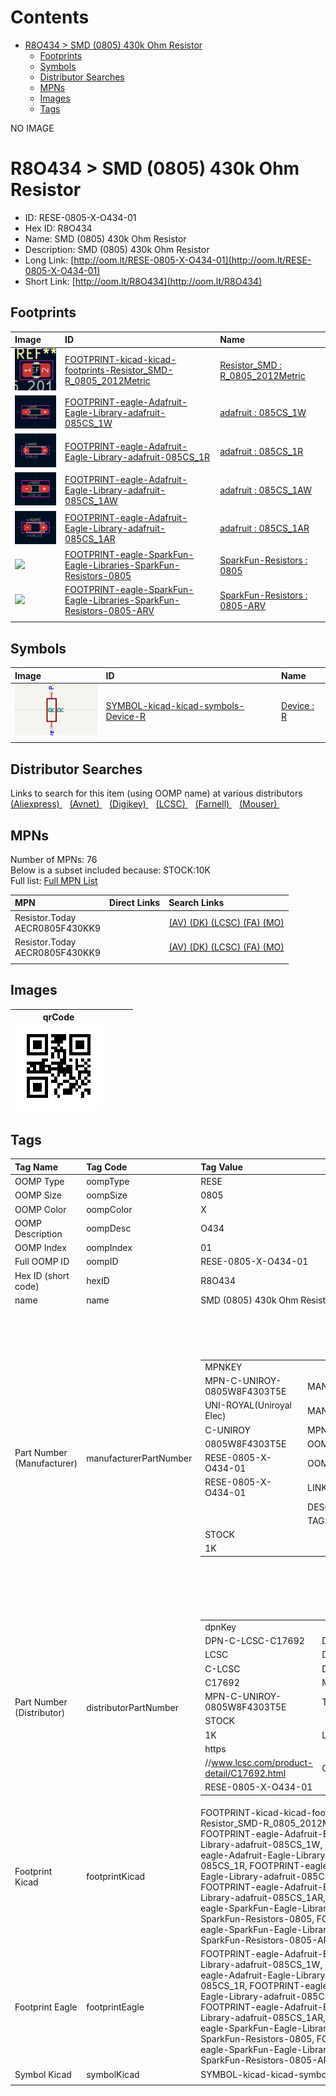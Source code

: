



Contents
========

* [R8O434 > SMD (0805) 430k Ohm Resistor](#r8o434--smd-0805-430k-ohm-resistor)
	* [Footprints](#footprints)
	* [Symbols](#symbols)
	* [Distributor Searches](#distributor-searches)
	* [MPNs](#mpns)
	* [Images](#images)
	* [Tags](#tags)
  
NO IMAGE  
# R8O434 > SMD (0805) 430k Ohm Resistor

- ID: RESE-0805-X-O434-01
- Hex ID: R8O434
- Name: SMD (0805) 430k Ohm Resistor
- Description: SMD (0805) 430k Ohm Resistor
- Long Link: [http://oom.lt/RESE-0805-X-O434-01](http://oom.lt/RESE-0805-X-O434-01)
- Short Link: [http://oom.lt/R8O434](http://oom.lt/R8O434)

## Footprints
  

|Image|ID|Name|
| :--- | :--- | :--- |
|[![](https://raw.githubusercontent.com/oomlout/oomlout_OOMP_eda_V2/main/FOOTPRINT/kicad/kicad-footprints/Resistor_SMD/R_0805_2012Metric/image_140.png)](https://github.com/oomlout/oomlout_OOMP_eda_V2/tree/main/FOOTPRINT/kicad/kicad-footprints/Resistor_SMD/R_0805_2012Metric/)|[FOOTPRINT-kicad-kicad-footprints-Resistor_SMD-R_0805_2012Metric](https://github.com/oomlout/oomlout_OOMP_eda_V2/tree/main/FOOTPRINT/kicad/kicad-footprints/Resistor_SMD/R_0805_2012Metric/)|[Resistor_SMD : R_0805_2012Metric](https://github.com/oomlout/oomlout_OOMP_eda_V2/tree/main/FOOTPRINT/kicad/kicad-footprints/Resistor_SMD/R_0805_2012Metric/)|
|[![](https://raw.githubusercontent.com/oomlout/oomlout_OOMP_eda_V2/main/FOOTPRINT/eagle/Adafruit-Eagle-Library/adafruit/085CS_1W/image_140.png)](https://github.com/oomlout/oomlout_OOMP_eda_V2/tree/main/FOOTPRINT/eagle/Adafruit-Eagle-Library/adafruit/085CS_1W/)|[FOOTPRINT-eagle-Adafruit-Eagle-Library-adafruit-085CS_1W](https://github.com/oomlout/oomlout_OOMP_eda_V2/tree/main/FOOTPRINT/eagle/Adafruit-Eagle-Library/adafruit/085CS_1W/)|[adafruit : 085CS_1W](https://github.com/oomlout/oomlout_OOMP_eda_V2/tree/main/FOOTPRINT/eagle/Adafruit-Eagle-Library/adafruit/085CS_1W/)|
|[![](https://raw.githubusercontent.com/oomlout/oomlout_OOMP_eda_V2/main/FOOTPRINT/eagle/Adafruit-Eagle-Library/adafruit/085CS_1R/image_140.png)](https://github.com/oomlout/oomlout_OOMP_eda_V2/tree/main/FOOTPRINT/eagle/Adafruit-Eagle-Library/adafruit/085CS_1R/)|[FOOTPRINT-eagle-Adafruit-Eagle-Library-adafruit-085CS_1R](https://github.com/oomlout/oomlout_OOMP_eda_V2/tree/main/FOOTPRINT/eagle/Adafruit-Eagle-Library/adafruit/085CS_1R/)|[adafruit : 085CS_1R](https://github.com/oomlout/oomlout_OOMP_eda_V2/tree/main/FOOTPRINT/eagle/Adafruit-Eagle-Library/adafruit/085CS_1R/)|
|[![](https://raw.githubusercontent.com/oomlout/oomlout_OOMP_eda_V2/main/FOOTPRINT/eagle/Adafruit-Eagle-Library/adafruit/085CS_1AW/image_140.png)](https://github.com/oomlout/oomlout_OOMP_eda_V2/tree/main/FOOTPRINT/eagle/Adafruit-Eagle-Library/adafruit/085CS_1AW/)|[FOOTPRINT-eagle-Adafruit-Eagle-Library-adafruit-085CS_1AW](https://github.com/oomlout/oomlout_OOMP_eda_V2/tree/main/FOOTPRINT/eagle/Adafruit-Eagle-Library/adafruit/085CS_1AW/)|[adafruit : 085CS_1AW](https://github.com/oomlout/oomlout_OOMP_eda_V2/tree/main/FOOTPRINT/eagle/Adafruit-Eagle-Library/adafruit/085CS_1AW/)|
|[![](https://raw.githubusercontent.com/oomlout/oomlout_OOMP_eda_V2/main/FOOTPRINT/eagle/Adafruit-Eagle-Library/adafruit/085CS_1AR/image_140.png)](https://github.com/oomlout/oomlout_OOMP_eda_V2/tree/main/FOOTPRINT/eagle/Adafruit-Eagle-Library/adafruit/085CS_1AR/)|[FOOTPRINT-eagle-Adafruit-Eagle-Library-adafruit-085CS_1AR](https://github.com/oomlout/oomlout_OOMP_eda_V2/tree/main/FOOTPRINT/eagle/Adafruit-Eagle-Library/adafruit/085CS_1AR/)|[adafruit : 085CS_1AR](https://github.com/oomlout/oomlout_OOMP_eda_V2/tree/main/FOOTPRINT/eagle/Adafruit-Eagle-Library/adafruit/085CS_1AR/)|
|[![](https://raw.githubusercontent.com/oomlout/oomlout_OOMP_eda_V2/main/FOOTPRINT/eagle/SparkFun-Eagle-Libraries/SparkFun-Resistors/0805/image_140.png)](https://github.com/oomlout/oomlout_OOMP_eda_V2/tree/main/FOOTPRINT/eagle/SparkFun-Eagle-Libraries/SparkFun-Resistors/0805/)|[FOOTPRINT-eagle-SparkFun-Eagle-Libraries-SparkFun-Resistors-0805](https://github.com/oomlout/oomlout_OOMP_eda_V2/tree/main/FOOTPRINT/eagle/SparkFun-Eagle-Libraries/SparkFun-Resistors/0805/)|[SparkFun-Resistors : 0805](https://github.com/oomlout/oomlout_OOMP_eda_V2/tree/main/FOOTPRINT/eagle/SparkFun-Eagle-Libraries/SparkFun-Resistors/0805/)|
|[![](https://raw.githubusercontent.com/oomlout/oomlout_OOMP_eda_V2/main/FOOTPRINT/eagle/SparkFun-Eagle-Libraries/SparkFun-Resistors/0805-ARV/image_140.png)](https://github.com/oomlout/oomlout_OOMP_eda_V2/tree/main/FOOTPRINT/eagle/SparkFun-Eagle-Libraries/SparkFun-Resistors/0805-ARV/)|[FOOTPRINT-eagle-SparkFun-Eagle-Libraries-SparkFun-Resistors-0805-ARV](https://github.com/oomlout/oomlout_OOMP_eda_V2/tree/main/FOOTPRINT/eagle/SparkFun-Eagle-Libraries/SparkFun-Resistors/0805-ARV/)|[SparkFun-Resistors : 0805-ARV](https://github.com/oomlout/oomlout_OOMP_eda_V2/tree/main/FOOTPRINT/eagle/SparkFun-Eagle-Libraries/SparkFun-Resistors/0805-ARV/)|
||||

## Symbols
  

|Image|ID|Name|
| :--- | :--- | :--- |
|[![](https://raw.githubusercontent.com/oomlout/oomlout_OOMP_eda_V2/main/SYMBOL/kicad/kicad-symbols/Device/R/image_140.png)](https://github.com/oomlout/oomlout_OOMP_eda_V2/tree/main/SYMBOL/kicad/kicad-symbols/Device/R/)|[SYMBOL-kicad-kicad-symbols-Device-R](https://github.com/oomlout/oomlout_OOMP_eda_V2/tree/main/SYMBOL/kicad/kicad-symbols/Device/R/)|[Device : R](https://github.com/oomlout/oomlout_OOMP_eda_V2/tree/main/SYMBOL/kicad/kicad-symbols/Device/R/)|
||||

## Distributor Searches
  
Links to search for this item (using OOMP name) at various distributors  
[(Aliexpress) ](https://www.aliexpress.com/wholesale?SearchText=1117SMD+0805+430k+Ohm+Resistor)&nbsp;&nbsp;&nbsp;[(Avnet) ](https://www.avnet.com/shop/us/search/SMD+0805+430k+Ohm+Resistor)&nbsp;&nbsp;&nbsp;[(Digikey) ](https://www.digikey.co.uk/en/products/result?s=SMD+0805+430k+Ohm+Resistor)&nbsp;&nbsp;&nbsp;[(LCSC) ](https://www.lcsc.com/search?q=SMD+0805+430k+Ohm+Resistor)&nbsp;&nbsp;&nbsp;[(Farnell) ](https://uk.farnell.com/search?st=SMD+0805+430k+Ohm+Resistor)&nbsp;&nbsp;&nbsp;[(Mouser) ](https://www.mouser.com/c/?q=SMD+0805+430k+Ohm+Resistor)&nbsp;&nbsp;&nbsp;
## MPNs
  
Number of MPNs: 76<br>Below is a subset included because: STOCK:10K <br>Full list: [Full MPN List](MPNLIST.md)  

|MPN|Direct Links|Search Links|
| :--- | :--- | :--- |
|Resistor.Today<br>AECR0805F430KK9||[(AV) ](https://www.avnet.com/shop/us/search/AECR0805F430KK9)[(DK) ](https://www.digikey.co.uk/products/en?keywords=AECR0805F430KK9)[(LCSC) ](https://www.lcsc.com/search?q=AECR0805F430KK9)[(FA) ](https://uk.farnell.com/search?st=AECR0805F430KK9)[(MO) ](https://www.mouser.com/c/?q=AECR0805F430KK9)|
|Resistor.Today<br>AECR0805F430KK9||[(AV) ](https://www.avnet.com/shop/us/search/AECR0805F430KK9)[(DK) ](https://www.digikey.co.uk/products/en?keywords=AECR0805F430KK9)[(LCSC) ](https://www.lcsc.com/search?q=AECR0805F430KK9)[(FA) ](https://uk.farnell.com/search?st=AECR0805F430KK9)[(MO) ](https://www.mouser.com/c/?q=AECR0805F430KK9)|
||||

## Images
  

|qrCode<br>[![](https://raw.githubusercontent.com/oomlout/oomlout_OOMP_parts_V2/main/RESE/0805/X/O434/01/qrCode_140.png)](https://github.com/oomlout/oomlout_OOMP_parts_V2/tree/main/RESE/0805/X/O434/01/qrCode.png)||||
| :---: | :---: | :---: | :---: |

## Tags
  

|Tag Name|Tag Code|Tag Value|
| :--- | :--- | :--- |
|OOMP Type|oompType|RESE|
|OOMP Size|oompSize|0805|
|OOMP Color|oompColor|X|
|OOMP Description|oompDesc|O434|
|OOMP Index|oompIndex|01|
|Full OOMP ID|oompID|RESE-0805-X-O434-01|
|Hex ID (short code)|hexID|R8O434|
|name|name|SMD (0805) 430k Ohm Resistor|
|Part Number (Manufacturer)|manufacturerPartNumber|<table><tr><td>MPNKEY</td></tr><tr><td> MPN-C-UNIROY-0805W8F4303T5E</td><td> MANUFACTURER</td></tr><tr><td> UNI-ROYAL(Uniroyal Elec)</td><td> MANUCODE</td></tr><tr><td> C-UNIROY</td><td> MPN</td></tr><tr><td> 0805W8F4303T5E</td><td> OOMPIDPARTIAL</td></tr><tr><td> RESE-0805-X-O434-01</td><td> OOMPID</td></tr><tr><td> RESE-0805-X-O434-01</td><td> LINK</td></tr><tr><td> </td><td> DESCRIPTION</td></tr><tr><td> </td><td> TAGS</td></tr><tr><td> STOCK</td></tr><tr><td>1K</td></tr></table></td><td> <table><tr><td>MPNKEY</td></tr><tr><td> MPN-C-UNIROY-0805W8J0434T5E</td><td> MANUFACTURER</td></tr><tr><td> UNI-ROYAL(Uniroyal Elec)</td><td> MANUCODE</td></tr><tr><td> C-UNIROY</td><td> MPN</td></tr><tr><td> 0805W8J0434T5E</td><td> OOMPIDPARTIAL</td></tr><tr><td> RESE-0805-X-O434-01</td><td> OOMPID</td></tr><tr><td> RESE-0805-X-O434-01</td><td> LINK</td></tr><tr><td> </td><td> DESCRIPTION</td></tr><tr><td> </td><td> TAGS</td></tr><tr><td> STOCK</td></tr><tr><td>1K</td></tr></table></td><td> <table><tr><td>MPNKEY</td></tr><tr><td> MPN-C-LIZELE-CR0805F84303G</td><td> MANUFACTURER</td></tr><tr><td> LIZ Elec</td><td> MANUCODE</td></tr><tr><td> C-LIZELE</td><td> MPN</td></tr><tr><td> CR0805F84303G</td><td> OOMPIDPARTIAL</td></tr><tr><td> RESE-0805-X-O434-01</td><td> OOMPID</td></tr><tr><td> RESE-0805-X-O434-01</td><td> LINK</td></tr><tr><td> </td><td> DESCRIPTION</td></tr><tr><td> </td><td> TAGS</td></tr><tr><td> STOCK</td></tr><tr><td>1K</td></tr></table></td><td> <table><tr><td>MPNKEY</td></tr><tr><td> MPN-C-LIZELE-CR0805J80434G</td><td> MANUFACTURER</td></tr><tr><td> LIZ Elec</td><td> MANUCODE</td></tr><tr><td> C-LIZELE</td><td> MPN</td></tr><tr><td> CR0805J80434G</td><td> OOMPIDPARTIAL</td></tr><tr><td> RESE-0805-X-O434-01</td><td> OOMPID</td></tr><tr><td> RESE-0805-X-O434-01</td><td> LINK</td></tr><tr><td> </td><td> DESCRIPTION</td></tr><tr><td> </td><td> TAGS</td></tr><tr><td> </td></tr></table></td><td> <table><tr><td>MPNKEY</td></tr><tr><td> MPN-C-RALEC-RTT054303FTP</td><td> MANUFACTURER</td></tr><tr><td> RALEC</td><td> MANUCODE</td></tr><tr><td> C-RALEC</td><td> MPN</td></tr><tr><td> RTT054303FTP</td><td> OOMPIDPARTIAL</td></tr><tr><td> RESE-0805-X-O434-01</td><td> OOMPID</td></tr><tr><td> RESE-0805-X-O434-01</td><td> LINK</td></tr><tr><td> </td><td> DESCRIPTION</td></tr><tr><td> </td><td> TAGS</td></tr><tr><td> STOCK</td></tr><tr><td>1K</td></tr></table></td><td> <table><tr><td>MPNKEY</td></tr><tr><td> MPN-C-RALEC-RTT05434JTP</td><td> MANUFACTURER</td></tr><tr><td> RALEC</td><td> MANUCODE</td></tr><tr><td> C-RALEC</td><td> MPN</td></tr><tr><td> RTT05434JTP</td><td> OOMPIDPARTIAL</td></tr><tr><td> RESE-0805-X-O434-01</td><td> OOMPID</td></tr><tr><td> RESE-0805-X-O434-01</td><td> LINK</td></tr><tr><td> </td><td> DESCRIPTION</td></tr><tr><td> </td><td> TAGS</td></tr><tr><td> </td></tr></table></td><td> <table><tr><td>MPNKEY</td></tr><tr><td> MPN-C-YAGEO-RC0805JR-07430KL</td><td> MANUFACTURER</td></tr><tr><td> YAGEO</td><td> MANUCODE</td></tr><tr><td> C-YAGEO</td><td> MPN</td></tr><tr><td> RC0805JR-07430KL</td><td> OOMPIDPARTIAL</td></tr><tr><td> RESE-0805-X-O434-01</td><td> OOMPID</td></tr><tr><td> RESE-0805-X-O434-01</td><td> LINK</td></tr><tr><td> </td><td> DESCRIPTION</td></tr><tr><td> </td><td> TAGS</td></tr><tr><td> </td></tr></table></td><td> <table><tr><td>MPNKEY</td></tr><tr><td> MPN-C-TAITEC-RM10FTN4303</td><td> MANUFACTURER</td></tr><tr><td> TA-I Tech</td><td> MANUCODE</td></tr><tr><td> C-TAITEC</td><td> MPN</td></tr><tr><td> RM10FTN4303</td><td> OOMPIDPARTIAL</td></tr><tr><td> RESE-0805-X-O434-01</td><td> OOMPID</td></tr><tr><td> RESE-0805-X-O434-01</td><td> LINK</td></tr><tr><td> </td><td> DESCRIPTION</td></tr><tr><td> </td><td> TAGS</td></tr><tr><td> </td></tr></table></td><td> <table><tr><td>MPNKEY</td></tr><tr><td> MPN-C-WALSIN-WR08X4303FTL</td><td> MANUFACTURER</td></tr><tr><td> Walsin Tech Corp</td><td> MANUCODE</td></tr><tr><td> C-WALSIN</td><td> MPN</td></tr><tr><td> WR08X4303FTL</td><td> OOMPIDPARTIAL</td></tr><tr><td> RESE-0805-X-O434-01</td><td> OOMPID</td></tr><tr><td> RESE-0805-X-O434-01</td><td> LINK</td></tr><tr><td> </td><td> DESCRIPTION</td></tr><tr><td> </td><td> TAGS</td></tr><tr><td> </td></tr></table></td><td> <table><tr><td>MPNKEY</td></tr><tr><td> MPN-C-YAGEO-RC0805FR-07430KL</td><td> MANUFACTURER</td></tr><tr><td> YAGEO</td><td> MANUCODE</td></tr><tr><td> C-YAGEO</td><td> MPN</td></tr><tr><td> RC0805FR-07430KL</td><td> OOMPIDPARTIAL</td></tr><tr><td> RESE-0805-X-O434-01</td><td> OOMPID</td></tr><tr><td> RESE-0805-X-O434-01</td><td> LINK</td></tr><tr><td> </td><td> DESCRIPTION</td></tr><tr><td> </td><td> TAGS</td></tr><tr><td> </td></tr></table></td><td> <table><tr><td>MPNKEY</td></tr><tr><td> MPN-C-YAGEO-AC0805FR-07430KL</td><td> MANUFACTURER</td></tr><tr><td> YAGEO</td><td> MANUCODE</td></tr><tr><td> C-YAGEO</td><td> MPN</td></tr><tr><td> AC0805FR-07430KL</td><td> OOMPIDPARTIAL</td></tr><tr><td> RESE-0805-X-O434-01</td><td> OOMPID</td></tr><tr><td> RESE-0805-X-O434-01</td><td> LINK</td></tr><tr><td> </td><td> DESCRIPTION</td></tr><tr><td> </td><td> TAGS</td></tr><tr><td> </td></tr></table></td><td> <table><tr><td>MPNKEY</td></tr><tr><td> MPN-C-YAGEO-AC0805JR-07430KL</td><td> MANUFACTURER</td></tr><tr><td> YAGEO</td><td> MANUCODE</td></tr><tr><td> C-YAGEO</td><td> MPN</td></tr><tr><td> AC0805JR-07430KL</td><td> OOMPIDPARTIAL</td></tr><tr><td> RESE-0805-X-O434-01</td><td> OOMPID</td></tr><tr><td> RESE-0805-X-O434-01</td><td> LINK</td></tr><tr><td> </td><td> DESCRIPTION</td></tr><tr><td> </td><td> TAGS</td></tr><tr><td> STOCK</td></tr><tr><td>1K</td></tr></table></td><td> <table><tr><td>MPNKEY</td></tr><tr><td> MPN-C-FHGUAN-RS-05K4303FT</td><td> MANUFACTURER</td></tr><tr><td> FH (Guangdong Fenghua Advanced Tech)</td><td> MANUCODE</td></tr><tr><td> C-FHGUAN</td><td> MPN</td></tr><tr><td> RS-05K4303FT</td><td> OOMPIDPARTIAL</td></tr><tr><td> RESE-0805-X-O434-01</td><td> OOMPID</td></tr><tr><td> RESE-0805-X-O434-01</td><td> LINK</td></tr><tr><td> </td><td> DESCRIPTION</td></tr><tr><td> </td><td> TAGS</td></tr><tr><td> </td></tr></table></td><td> <table><tr><td>MPNKEY</td></tr><tr><td> MPN-C-FHGUAN-RS-05K434JT</td><td> MANUFACTURER</td></tr><tr><td> FH (Guangdong Fenghua Advanced Tech)</td><td> MANUCODE</td></tr><tr><td> C-FHGUAN</td><td> MPN</td></tr><tr><td> RS-05K434JT</td><td> OOMPIDPARTIAL</td></tr><tr><td> RESE-0805-X-O434-01</td><td> OOMPID</td></tr><tr><td> RESE-0805-X-O434-01</td><td> LINK</td></tr><tr><td> </td><td> DESCRIPTION</td></tr><tr><td> </td><td> TAGS</td></tr><tr><td> STOCK</td></tr><tr><td>1K</td></tr></table></td><td> <table><tr><td>MPNKEY</td></tr><tr><td> MPN-C-KOASPE-RK73B2ATTD434J</td><td> MANUFACTURER</td></tr><tr><td> KOA Speer Elec</td><td> MANUCODE</td></tr><tr><td> C-KOASPE</td><td> MPN</td></tr><tr><td> RK73B2ATTD434J</td><td> OOMPIDPARTIAL</td></tr><tr><td> RESE-0805-X-O434-01</td><td> OOMPID</td></tr><tr><td> RESE-0805-X-O434-01</td><td> LINK</td></tr><tr><td> </td><td> DESCRIPTION</td></tr><tr><td> </td><td> TAGS</td></tr><tr><td> STOCK</td></tr><tr><td>1K</td></tr></table></td><td> <table><tr><td>MPNKEY</td></tr><tr><td> MPN-C-KOASPE-RK73H2ATTD4303F</td><td> MANUFACTURER</td></tr><tr><td> KOA Speer Elec</td><td> MANUCODE</td></tr><tr><td> C-KOASPE</td><td> MPN</td></tr><tr><td> RK73H2ATTD4303F</td><td> OOMPIDPARTIAL</td></tr><tr><td> RESE-0805-X-O434-01</td><td> OOMPID</td></tr><tr><td> RESE-0805-X-O434-01</td><td> LINK</td></tr><tr><td> </td><td> DESCRIPTION</td></tr><tr><td> </td><td> TAGS</td></tr><tr><td> </td></tr></table></td><td> <table><tr><td>MPNKEY</td></tr><tr><td> MPN-C-WALSIN-WR08X434JTL</td><td> MANUFACTURER</td></tr><tr><td> Walsin Tech Corp</td><td> MANUCODE</td></tr><tr><td> C-WALSIN</td><td> MPN</td></tr><tr><td> WR08X434JTL</td><td> OOMPIDPARTIAL</td></tr><tr><td> RESE-0805-X-O434-01</td><td> OOMPID</td></tr><tr><td> RESE-0805-X-O434-01</td><td> LINK</td></tr><tr><td> </td><td> DESCRIPTION</td></tr><tr><td> </td><td> TAGS</td></tr><tr><td> STOCK</td></tr><tr><td>1K</td></tr></table></td><td> <table><tr><td>MPNKEY</td></tr><tr><td> MPN-C-RESIST-PTFR0805B430KN9</td><td> MANUFACTURER</td></tr><tr><td> Resistor.Today</td><td> MANUCODE</td></tr><tr><td> C-RESIST</td><td> MPN</td></tr><tr><td> PTFR0805B430KN9</td><td> OOMPIDPARTIAL</td></tr><tr><td> RESE-0805-X-O434-01</td><td> OOMPID</td></tr><tr><td> RESE-0805-X-O434-01</td><td> LINK</td></tr><tr><td> </td><td> DESCRIPTION</td></tr><tr><td> </td><td> TAGS</td></tr><tr><td> STOCK</td></tr><tr><td>1K</td></tr></table></td><td> <table><tr><td>MPNKEY</td></tr><tr><td> MPN-C-RESIST-AECR0805F430KK9</td><td> MANUFACTURER</td></tr><tr><td> Resistor.Today</td><td> MANUCODE</td></tr><tr><td> C-RESIST</td><td> MPN</td></tr><tr><td> AECR0805F430KK9</td><td> OOMPIDPARTIAL</td></tr><tr><td> RESE-0805-X-O434-01</td><td> OOMPID</td></tr><tr><td> RESE-0805-X-O434-01</td><td> LINK</td></tr><tr><td> </td><td> DESCRIPTION</td></tr><tr><td> </td><td> TAGS</td></tr><tr><td> STOCK</td></tr><tr><td>10K</td></tr></table></td><td> <table><tr><td>MPNKEY</td></tr><tr><td> MPN-C-RESIST-HPCR0805F430KK9</td><td> MANUFACTURER</td></tr><tr><td> Resistor.Today</td><td> MANUCODE</td></tr><tr><td> C-RESIST</td><td> MPN</td></tr><tr><td> HPCR0805F430KK9</td><td> OOMPIDPARTIAL</td></tr><tr><td> RESE-0805-X-O434-01</td><td> OOMPID</td></tr><tr><td> RESE-0805-X-O434-01</td><td> LINK</td></tr><tr><td> </td><td> DESCRIPTION</td></tr><tr><td> </td><td> TAGS</td></tr><tr><td> STOCK</td></tr><tr><td>1K</td></tr></table></td><td> <table><tr><td>MPNKEY</td></tr><tr><td> MPN-C-PANASO-ERJ6GEYJ434V</td><td> MANUFACTURER</td></tr><tr><td> PANASONIC</td><td> MANUCODE</td></tr><tr><td> C-PANASO</td><td> MPN</td></tr><tr><td> ERJ6GEYJ434V</td><td> OOMPIDPARTIAL</td></tr><tr><td> RESE-0805-X-O434-01</td><td> OOMPID</td></tr><tr><td> RESE-0805-X-O434-01</td><td> LINK</td></tr><tr><td> </td><td> DESCRIPTION</td></tr><tr><td> </td><td> TAGS</td></tr><tr><td> STOCK</td></tr><tr><td>1K</td></tr></table></td><td> <table><tr><td>MPNKEY</td></tr><tr><td> MPN-C-PANASO-ERJ6ENF4303V</td><td> MANUFACTURER</td></tr><tr><td> PANASONIC</td><td> MANUCODE</td></tr><tr><td> C-PANASO</td><td> MPN</td></tr><tr><td> ERJ6ENF4303V</td><td> OOMPIDPARTIAL</td></tr><tr><td> RESE-0805-X-O434-01</td><td> OOMPID</td></tr><tr><td> RESE-0805-X-O434-01</td><td> LINK</td></tr><tr><td> </td><td> DESCRIPTION</td></tr><tr><td> </td><td> TAGS</td></tr><tr><td> STOCK</td></tr><tr><td>1K</td></tr></table></td><td> <table><tr><td>MPNKEY</td></tr><tr><td> MPN-C-PANASO-ERA6AEB434V</td><td> MANUFACTURER</td></tr><tr><td> PANASONIC</td><td> MANUCODE</td></tr><tr><td> C-PANASO</td><td> MPN</td></tr><tr><td> ERA6AEB434V</td><td> OOMPIDPARTIAL</td></tr><tr><td> RESE-0805-X-O434-01</td><td> OOMPID</td></tr><tr><td> RESE-0805-X-O434-01</td><td> LINK</td></tr><tr><td> </td><td> DESCRIPTION</td></tr><tr><td> </td><td> TAGS</td></tr><tr><td> STOCK</td></tr><tr><td>1K</td></tr></table></td><td> <table><tr><td>MPNKEY</td></tr><tr><td> MPN-C-PANASO-ERJP06J434V</td><td> MANUFACTURER</td></tr><tr><td> PANASONIC</td><td> MANUCODE</td></tr><tr><td> C-PANASO</td><td> MPN</td></tr><tr><td> ERJP06J434V</td><td> OOMPIDPARTIAL</td></tr><tr><td> RESE-0805-X-O434-01</td><td> OOMPID</td></tr><tr><td> RESE-0805-X-O434-01</td><td> LINK</td></tr><tr><td> </td><td> DESCRIPTION</td></tr><tr><td> </td><td> TAGS</td></tr><tr><td> </td></tr></table></td><td> <table><tr><td>MPNKEY</td></tr><tr><td> MPN-C-PANASO-ERJP06F4303V</td><td> MANUFACTURER</td></tr><tr><td> PANASONIC</td><td> MANUCODE</td></tr><tr><td> C-PANASO</td><td> MPN</td></tr><tr><td> ERJP06F4303V</td><td> OOMPIDPARTIAL</td></tr><tr><td> RESE-0805-X-O434-01</td><td> OOMPID</td></tr><tr><td> RESE-0805-X-O434-01</td><td> LINK</td></tr><tr><td> </td><td> DESCRIPTION</td></tr><tr><td> </td><td> TAGS</td></tr><tr><td> </td></tr></table></td><td> <table><tr><td>MPNKEY</td></tr><tr><td> MPN-C-PANASO-ERJ-U06J434V</td><td> MANUFACTURER</td></tr><tr><td> PANASONIC</td><td> MANUCODE</td></tr><tr><td> C-PANASO</td><td> MPN</td></tr><tr><td> ERJ-U06J434V</td><td> OOMPIDPARTIAL</td></tr><tr><td> RESE-0805-X-O434-01</td><td> OOMPID</td></tr><tr><td> RESE-0805-X-O434-01</td><td> LINK</td></tr><tr><td> </td><td> DESCRIPTION</td></tr><tr><td> </td><td> TAGS</td></tr><tr><td> </td></tr></table></td><td> <table><tr><td>MPNKEY</td></tr><tr><td> MPN-C-SUSUMU-RG2012N-434-W-T1</td><td> MANUFACTURER</td></tr><tr><td> SUSUMU</td><td> MANUCODE</td></tr><tr><td> C-SUSUMU</td><td> MPN</td></tr><tr><td> RG2012N-434-W-T1</td><td> OOMPIDPARTIAL</td></tr><tr><td> RESE-0805-X-O434-01</td><td> OOMPID</td></tr><tr><td> RESE-0805-X-O434-01</td><td> LINK</td></tr><tr><td> </td><td> DESCRIPTION</td></tr><tr><td> </td><td> TAGS</td></tr><tr><td> </td></tr></table></td><td> <table><tr><td>MPNKEY</td></tr><tr><td> MPN-C-VISHAY-TNPW0805430KBETA</td><td> MANUFACTURER</td></tr><tr><td> Vishay Intertech</td><td> MANUCODE</td></tr><tr><td> C-VISHAY</td><td> MPN</td></tr><tr><td> TNPW0805430KBETA</td><td> OOMPIDPARTIAL</td></tr><tr><td> RESE-0805-X-O434-01</td><td> OOMPID</td></tr><tr><td> RESE-0805-X-O434-01</td><td> LINK</td></tr><tr><td> </td><td> DESCRIPTION</td></tr><tr><td> </td><td> TAGS</td></tr><tr><td> </td></tr></table></td><td> <table><tr><td>MPNKEY</td></tr><tr><td> MPN-C-PANASO-ERJ-PB6B4303V</td><td> MANUFACTURER</td></tr><tr><td> PANASONIC</td><td> MANUCODE</td></tr><tr><td> C-PANASO</td><td> MPN</td></tr><tr><td> ERJ-PB6B4303V</td><td> OOMPIDPARTIAL</td></tr><tr><td> RESE-0805-X-O434-01</td><td> OOMPID</td></tr><tr><td> RESE-0805-X-O434-01</td><td> LINK</td></tr><tr><td> </td><td> DESCRIPTION</td></tr><tr><td> </td><td> TAGS</td></tr><tr><td> </td></tr></table></td><td> <table><tr><td>MPNKEY</td></tr><tr><td> MPN-C-PANASO-ERJ-PB6D4303V</td><td> MANUFACTURER</td></tr><tr><td> PANASONIC</td><td> MANUCODE</td></tr><tr><td> C-PANASO</td><td> MPN</td></tr><tr><td> ERJ-PB6D4303V</td><td> OOMPIDPARTIAL</td></tr><tr><td> RESE-0805-X-O434-01</td><td> OOMPID</td></tr><tr><td> RESE-0805-X-O434-01</td><td> LINK</td></tr><tr><td> </td><td> DESCRIPTION</td></tr><tr><td> </td><td> TAGS</td></tr><tr><td> </td></tr></table></td><td> <table><tr><td>MPNKEY</td></tr><tr><td> MPN-C-TECONN-CPF0805B430KE1</td><td> MANUFACTURER</td></tr><tr><td> TE Connectivity</td><td> MANUCODE</td></tr><tr><td> C-TECONN</td><td> MPN</td></tr><tr><td> CPF0805B430KE1</td><td> OOMPIDPARTIAL</td></tr><tr><td> RESE-0805-X-O434-01</td><td> OOMPID</td></tr><tr><td> RESE-0805-X-O434-01</td><td> LINK</td></tr><tr><td> </td><td> DESCRIPTION</td></tr><tr><td> </td><td> TAGS</td></tr><tr><td> </td></tr></table></td><td> <table><tr><td>MPNKEY</td></tr><tr><td> MPN-C-PANASO-ERA-6AED434V</td><td> MANUFACTURER</td></tr><tr><td> PANASONIC</td><td> MANUCODE</td></tr><tr><td> C-PANASO</td><td> MPN</td></tr><tr><td> ERA-6AED434V</td><td> OOMPIDPARTIAL</td></tr><tr><td> RESE-0805-X-O434-01</td><td> OOMPID</td></tr><tr><td> RESE-0805-X-O434-01</td><td> LINK</td></tr><tr><td> </td><td> DESCRIPTION</td></tr><tr><td> </td><td> TAGS</td></tr><tr><td> </td></tr></table></td><td> <table><tr><td>MPNKEY</td></tr><tr><td> MPN-C-ROHMSE-KTR10EZPF4303</td><td> MANUFACTURER</td></tr><tr><td> ROHM Semicon</td><td> MANUCODE</td></tr><tr><td> C-ROHMSE</td><td> MPN</td></tr><tr><td> KTR10EZPF4303</td><td> OOMPIDPARTIAL</td></tr><tr><td> RESE-0805-X-O434-01</td><td> OOMPID</td></tr><tr><td> RESE-0805-X-O434-01</td><td> LINK</td></tr><tr><td> </td><td> DESCRIPTION</td></tr><tr><td> </td><td> TAGS</td></tr><tr><td> </td></tr></table></td><td> <table><tr><td>MPNKEY</td></tr><tr><td> MPN-C-TECONN-CRGH0805J430K</td><td> MANUFACTURER</td></tr><tr><td> TE Connectivity</td><td> MANUCODE</td></tr><tr><td> C-TECONN</td><td> MPN</td></tr><tr><td> CRGH0805J430K</td><td> OOMPIDPARTIAL</td></tr><tr><td> RESE-0805-X-O434-01</td><td> OOMPID</td></tr><tr><td> RESE-0805-X-O434-01</td><td> LINK</td></tr><tr><td> </td><td> DESCRIPTION</td></tr><tr><td> </td><td> TAGS</td></tr><tr><td> </td></tr></table></td><td> <table><tr><td>MPNKEY</td></tr><tr><td> MPN-C-YAGEO-AA0805FR-07430KL</td><td> MANUFACTURER</td></tr><tr><td> YAGEO</td><td> MANUCODE</td></tr><tr><td> C-YAGEO</td><td> MPN</td></tr><tr><td> AA0805FR-07430KL</td><td> OOMPIDPARTIAL</td></tr><tr><td> RESE-0805-X-O434-01</td><td> OOMPID</td></tr><tr><td> RESE-0805-X-O434-01</td><td> LINK</td></tr><tr><td> </td><td> DESCRIPTION</td></tr><tr><td> </td><td> TAGS</td></tr><tr><td> </td></tr></table></td><td> <table><tr><td>MPNKEY</td></tr><tr><td> MPN-C-YAGEO-AF0805FR-07430KL</td><td> MANUFACTURER</td></tr><tr><td> YAGEO</td><td> MANUCODE</td></tr><tr><td> C-YAGEO</td><td> MPN</td></tr><tr><td> AF0805FR-07430KL</td><td> OOMPIDPARTIAL</td></tr><tr><td> RESE-0805-X-O434-01</td><td> OOMPID</td></tr><tr><td> RESE-0805-X-O434-01</td><td> LINK</td></tr><tr><td> </td><td> DESCRIPTION</td></tr><tr><td> </td><td> TAGS</td></tr><tr><td> </td></tr></table></td><td> <table><tr><td>MPNKEY</td></tr><tr><td> MPN-C-ROHMSE-ESR10EZPF4303</td><td> MANUFACTURER</td></tr><tr><td> ROHM Semicon</td><td> MANUCODE</td></tr><tr><td> C-ROHMSE</td><td> MPN</td></tr><tr><td> ESR10EZPF4303</td><td> OOMPIDPARTIAL</td></tr><tr><td> RESE-0805-X-O434-01</td><td> OOMPID</td></tr><tr><td> RESE-0805-X-O434-01</td><td> LINK</td></tr><tr><td> </td><td> DESCRIPTION</td></tr><tr><td> </td><td> TAGS</td></tr><tr><td> </td></tr></table></td><td> <table><tr><td>MPNKEY</td></tr><tr><td> MPN-C-PANASO-ERJ-6RED4303V</td><td> MANUFACTURER</td></tr><tr><td> PANASONIC</td><td> MANUCODE</td></tr><tr><td> C-PANASO</td><td> MPN</td></tr><tr><td> ERJ-6RED4303V</td><td> OOMPIDPARTIAL</td></tr><tr><td> RESE-0805-X-O434-01</td><td> OOMPID</td></tr><tr><td> RESE-0805-X-O434-01</td><td> LINK</td></tr><tr><td> </td><td> DESCRIPTION</td></tr><tr><td> </td><td> TAGS</td></tr><tr><td> </td></tr></table></td><td> <table><tr><td>MPNKEY</td></tr><tr><td> MPN-C-UNIROY-0805W8F4303T5E</td><td> MANUFACTURER</td></tr><tr><td> UNI-ROYAL(Uniroyal Elec)</td><td> MANUCODE</td></tr><tr><td> C-UNIROY</td><td> MPN</td></tr><tr><td> 0805W8F4303T5E</td><td> OOMPIDPARTIAL</td></tr><tr><td> RESE-0805-X-O434-01</td><td> OOMPID</td></tr><tr><td> RESE-0805-X-O434-01</td><td> LINK</td></tr><tr><td> </td><td> DESCRIPTION</td></tr><tr><td> </td><td> TAGS</td></tr><tr><td> STOCK</td></tr><tr><td>1K</td></tr></table></td><td> <table><tr><td>MPNKEY</td></tr><tr><td> MPN-C-UNIROY-0805W8J0434T5E</td><td> MANUFACTURER</td></tr><tr><td> UNI-ROYAL(Uniroyal Elec)</td><td> MANUCODE</td></tr><tr><td> C-UNIROY</td><td> MPN</td></tr><tr><td> 0805W8J0434T5E</td><td> OOMPIDPARTIAL</td></tr><tr><td> RESE-0805-X-O434-01</td><td> OOMPID</td></tr><tr><td> RESE-0805-X-O434-01</td><td> LINK</td></tr><tr><td> </td><td> DESCRIPTION</td></tr><tr><td> </td><td> TAGS</td></tr><tr><td> STOCK</td></tr><tr><td>1K</td></tr></table></td><td> <table><tr><td>MPNKEY</td></tr><tr><td> MPN-C-LIZELE-CR0805F84303G</td><td> MANUFACTURER</td></tr><tr><td> LIZ Elec</td><td> MANUCODE</td></tr><tr><td> C-LIZELE</td><td> MPN</td></tr><tr><td> CR0805F84303G</td><td> OOMPIDPARTIAL</td></tr><tr><td> RESE-0805-X-O434-01</td><td> OOMPID</td></tr><tr><td> RESE-0805-X-O434-01</td><td> LINK</td></tr><tr><td> </td><td> DESCRIPTION</td></tr><tr><td> </td><td> TAGS</td></tr><tr><td> STOCK</td></tr><tr><td>1K</td></tr></table></td><td> <table><tr><td>MPNKEY</td></tr><tr><td> MPN-C-LIZELE-CR0805J80434G</td><td> MANUFACTURER</td></tr><tr><td> LIZ Elec</td><td> MANUCODE</td></tr><tr><td> C-LIZELE</td><td> MPN</td></tr><tr><td> CR0805J80434G</td><td> OOMPIDPARTIAL</td></tr><tr><td> RESE-0805-X-O434-01</td><td> OOMPID</td></tr><tr><td> RESE-0805-X-O434-01</td><td> LINK</td></tr><tr><td> </td><td> DESCRIPTION</td></tr><tr><td> </td><td> TAGS</td></tr><tr><td> </td></tr></table></td><td> <table><tr><td>MPNKEY</td></tr><tr><td> MPN-C-RALEC-RTT054303FTP</td><td> MANUFACTURER</td></tr><tr><td> RALEC</td><td> MANUCODE</td></tr><tr><td> C-RALEC</td><td> MPN</td></tr><tr><td> RTT054303FTP</td><td> OOMPIDPARTIAL</td></tr><tr><td> RESE-0805-X-O434-01</td><td> OOMPID</td></tr><tr><td> RESE-0805-X-O434-01</td><td> LINK</td></tr><tr><td> </td><td> DESCRIPTION</td></tr><tr><td> </td><td> TAGS</td></tr><tr><td> STOCK</td></tr><tr><td>1K</td></tr></table></td><td> <table><tr><td>MPNKEY</td></tr><tr><td> MPN-C-RALEC-RTT05434JTP</td><td> MANUFACTURER</td></tr><tr><td> RALEC</td><td> MANUCODE</td></tr><tr><td> C-RALEC</td><td> MPN</td></tr><tr><td> RTT05434JTP</td><td> OOMPIDPARTIAL</td></tr><tr><td> RESE-0805-X-O434-01</td><td> OOMPID</td></tr><tr><td> RESE-0805-X-O434-01</td><td> LINK</td></tr><tr><td> </td><td> DESCRIPTION</td></tr><tr><td> </td><td> TAGS</td></tr><tr><td> </td></tr></table></td><td> <table><tr><td>MPNKEY</td></tr><tr><td> MPN-C-YAGEO-RC0805JR-07430KL</td><td> MANUFACTURER</td></tr><tr><td> YAGEO</td><td> MANUCODE</td></tr><tr><td> C-YAGEO</td><td> MPN</td></tr><tr><td> RC0805JR-07430KL</td><td> OOMPIDPARTIAL</td></tr><tr><td> RESE-0805-X-O434-01</td><td> OOMPID</td></tr><tr><td> RESE-0805-X-O434-01</td><td> LINK</td></tr><tr><td> </td><td> DESCRIPTION</td></tr><tr><td> </td><td> TAGS</td></tr><tr><td> </td></tr></table></td><td> <table><tr><td>MPNKEY</td></tr><tr><td> MPN-C-TAITEC-RM10FTN4303</td><td> MANUFACTURER</td></tr><tr><td> TA-I Tech</td><td> MANUCODE</td></tr><tr><td> C-TAITEC</td><td> MPN</td></tr><tr><td> RM10FTN4303</td><td> OOMPIDPARTIAL</td></tr><tr><td> RESE-0805-X-O434-01</td><td> OOMPID</td></tr><tr><td> RESE-0805-X-O434-01</td><td> LINK</td></tr><tr><td> </td><td> DESCRIPTION</td></tr><tr><td> </td><td> TAGS</td></tr><tr><td> </td></tr></table></td><td> <table><tr><td>MPNKEY</td></tr><tr><td> MPN-C-WALSIN-WR08X4303FTL</td><td> MANUFACTURER</td></tr><tr><td> Walsin Tech Corp</td><td> MANUCODE</td></tr><tr><td> C-WALSIN</td><td> MPN</td></tr><tr><td> WR08X4303FTL</td><td> OOMPIDPARTIAL</td></tr><tr><td> RESE-0805-X-O434-01</td><td> OOMPID</td></tr><tr><td> RESE-0805-X-O434-01</td><td> LINK</td></tr><tr><td> </td><td> DESCRIPTION</td></tr><tr><td> </td><td> TAGS</td></tr><tr><td> </td></tr></table></td><td> <table><tr><td>MPNKEY</td></tr><tr><td> MPN-C-YAGEO-RC0805FR-07430KL</td><td> MANUFACTURER</td></tr><tr><td> YAGEO</td><td> MANUCODE</td></tr><tr><td> C-YAGEO</td><td> MPN</td></tr><tr><td> RC0805FR-07430KL</td><td> OOMPIDPARTIAL</td></tr><tr><td> RESE-0805-X-O434-01</td><td> OOMPID</td></tr><tr><td> RESE-0805-X-O434-01</td><td> LINK</td></tr><tr><td> </td><td> DESCRIPTION</td></tr><tr><td> </td><td> TAGS</td></tr><tr><td> </td></tr></table></td><td> <table><tr><td>MPNKEY</td></tr><tr><td> MPN-C-YAGEO-AC0805FR-07430KL</td><td> MANUFACTURER</td></tr><tr><td> YAGEO</td><td> MANUCODE</td></tr><tr><td> C-YAGEO</td><td> MPN</td></tr><tr><td> AC0805FR-07430KL</td><td> OOMPIDPARTIAL</td></tr><tr><td> RESE-0805-X-O434-01</td><td> OOMPID</td></tr><tr><td> RESE-0805-X-O434-01</td><td> LINK</td></tr><tr><td> </td><td> DESCRIPTION</td></tr><tr><td> </td><td> TAGS</td></tr><tr><td> </td></tr></table></td><td> <table><tr><td>MPNKEY</td></tr><tr><td> MPN-C-YAGEO-AC0805JR-07430KL</td><td> MANUFACTURER</td></tr><tr><td> YAGEO</td><td> MANUCODE</td></tr><tr><td> C-YAGEO</td><td> MPN</td></tr><tr><td> AC0805JR-07430KL</td><td> OOMPIDPARTIAL</td></tr><tr><td> RESE-0805-X-O434-01</td><td> OOMPID</td></tr><tr><td> RESE-0805-X-O434-01</td><td> LINK</td></tr><tr><td> </td><td> DESCRIPTION</td></tr><tr><td> </td><td> TAGS</td></tr><tr><td> STOCK</td></tr><tr><td>1K</td></tr></table></td><td> <table><tr><td>MPNKEY</td></tr><tr><td> MPN-C-FHGUAN-RS-05K4303FT</td><td> MANUFACTURER</td></tr><tr><td> FH (Guangdong Fenghua Advanced Tech)</td><td> MANUCODE</td></tr><tr><td> C-FHGUAN</td><td> MPN</td></tr><tr><td> RS-05K4303FT</td><td> OOMPIDPARTIAL</td></tr><tr><td> RESE-0805-X-O434-01</td><td> OOMPID</td></tr><tr><td> RESE-0805-X-O434-01</td><td> LINK</td></tr><tr><td> </td><td> DESCRIPTION</td></tr><tr><td> </td><td> TAGS</td></tr><tr><td> </td></tr></table></td><td> <table><tr><td>MPNKEY</td></tr><tr><td> MPN-C-FHGUAN-RS-05K434JT</td><td> MANUFACTURER</td></tr><tr><td> FH (Guangdong Fenghua Advanced Tech)</td><td> MANUCODE</td></tr><tr><td> C-FHGUAN</td><td> MPN</td></tr><tr><td> RS-05K434JT</td><td> OOMPIDPARTIAL</td></tr><tr><td> RESE-0805-X-O434-01</td><td> OOMPID</td></tr><tr><td> RESE-0805-X-O434-01</td><td> LINK</td></tr><tr><td> </td><td> DESCRIPTION</td></tr><tr><td> </td><td> TAGS</td></tr><tr><td> STOCK</td></tr><tr><td>1K</td></tr></table></td><td> <table><tr><td>MPNKEY</td></tr><tr><td> MPN-C-KOASPE-RK73B2ATTD434J</td><td> MANUFACTURER</td></tr><tr><td> KOA Speer Elec</td><td> MANUCODE</td></tr><tr><td> C-KOASPE</td><td> MPN</td></tr><tr><td> RK73B2ATTD434J</td><td> OOMPIDPARTIAL</td></tr><tr><td> RESE-0805-X-O434-01</td><td> OOMPID</td></tr><tr><td> RESE-0805-X-O434-01</td><td> LINK</td></tr><tr><td> </td><td> DESCRIPTION</td></tr><tr><td> </td><td> TAGS</td></tr><tr><td> STOCK</td></tr><tr><td>1K</td></tr></table></td><td> <table><tr><td>MPNKEY</td></tr><tr><td> MPN-C-KOASPE-RK73H2ATTD4303F</td><td> MANUFACTURER</td></tr><tr><td> KOA Speer Elec</td><td> MANUCODE</td></tr><tr><td> C-KOASPE</td><td> MPN</td></tr><tr><td> RK73H2ATTD4303F</td><td> OOMPIDPARTIAL</td></tr><tr><td> RESE-0805-X-O434-01</td><td> OOMPID</td></tr><tr><td> RESE-0805-X-O434-01</td><td> LINK</td></tr><tr><td> </td><td> DESCRIPTION</td></tr><tr><td> </td><td> TAGS</td></tr><tr><td> </td></tr></table></td><td> <table><tr><td>MPNKEY</td></tr><tr><td> MPN-C-WALSIN-WR08X434JTL</td><td> MANUFACTURER</td></tr><tr><td> Walsin Tech Corp</td><td> MANUCODE</td></tr><tr><td> C-WALSIN</td><td> MPN</td></tr><tr><td> WR08X434JTL</td><td> OOMPIDPARTIAL</td></tr><tr><td> RESE-0805-X-O434-01</td><td> OOMPID</td></tr><tr><td> RESE-0805-X-O434-01</td><td> LINK</td></tr><tr><td> </td><td> DESCRIPTION</td></tr><tr><td> </td><td> TAGS</td></tr><tr><td> STOCK</td></tr><tr><td>1K</td></tr></table></td><td> <table><tr><td>MPNKEY</td></tr><tr><td> MPN-C-RESIST-PTFR0805B430KN9</td><td> MANUFACTURER</td></tr><tr><td> Resistor.Today</td><td> MANUCODE</td></tr><tr><td> C-RESIST</td><td> MPN</td></tr><tr><td> PTFR0805B430KN9</td><td> OOMPIDPARTIAL</td></tr><tr><td> RESE-0805-X-O434-01</td><td> OOMPID</td></tr><tr><td> RESE-0805-X-O434-01</td><td> LINK</td></tr><tr><td> </td><td> DESCRIPTION</td></tr><tr><td> </td><td> TAGS</td></tr><tr><td> STOCK</td></tr><tr><td>1K</td></tr></table></td><td> <table><tr><td>MPNKEY</td></tr><tr><td> MPN-C-RESIST-AECR0805F430KK9</td><td> MANUFACTURER</td></tr><tr><td> Resistor.Today</td><td> MANUCODE</td></tr><tr><td> C-RESIST</td><td> MPN</td></tr><tr><td> AECR0805F430KK9</td><td> OOMPIDPARTIAL</td></tr><tr><td> RESE-0805-X-O434-01</td><td> OOMPID</td></tr><tr><td> RESE-0805-X-O434-01</td><td> LINK</td></tr><tr><td> </td><td> DESCRIPTION</td></tr><tr><td> </td><td> TAGS</td></tr><tr><td> STOCK</td></tr><tr><td>10K</td></tr></table></td><td> <table><tr><td>MPNKEY</td></tr><tr><td> MPN-C-RESIST-HPCR0805F430KK9</td><td> MANUFACTURER</td></tr><tr><td> Resistor.Today</td><td> MANUCODE</td></tr><tr><td> C-RESIST</td><td> MPN</td></tr><tr><td> HPCR0805F430KK9</td><td> OOMPIDPARTIAL</td></tr><tr><td> RESE-0805-X-O434-01</td><td> OOMPID</td></tr><tr><td> RESE-0805-X-O434-01</td><td> LINK</td></tr><tr><td> </td><td> DESCRIPTION</td></tr><tr><td> </td><td> TAGS</td></tr><tr><td> STOCK</td></tr><tr><td>1K</td></tr></table></td><td> <table><tr><td>MPNKEY</td></tr><tr><td> MPN-C-PANASO-ERJ6GEYJ434V</td><td> MANUFACTURER</td></tr><tr><td> PANASONIC</td><td> MANUCODE</td></tr><tr><td> C-PANASO</td><td> MPN</td></tr><tr><td> ERJ6GEYJ434V</td><td> OOMPIDPARTIAL</td></tr><tr><td> RESE-0805-X-O434-01</td><td> OOMPID</td></tr><tr><td> RESE-0805-X-O434-01</td><td> LINK</td></tr><tr><td> </td><td> DESCRIPTION</td></tr><tr><td> </td><td> TAGS</td></tr><tr><td> STOCK</td></tr><tr><td>1K</td></tr></table></td><td> <table><tr><td>MPNKEY</td></tr><tr><td> MPN-C-PANASO-ERJ6ENF4303V</td><td> MANUFACTURER</td></tr><tr><td> PANASONIC</td><td> MANUCODE</td></tr><tr><td> C-PANASO</td><td> MPN</td></tr><tr><td> ERJ6ENF4303V</td><td> OOMPIDPARTIAL</td></tr><tr><td> RESE-0805-X-O434-01</td><td> OOMPID</td></tr><tr><td> RESE-0805-X-O434-01</td><td> LINK</td></tr><tr><td> </td><td> DESCRIPTION</td></tr><tr><td> </td><td> TAGS</td></tr><tr><td> STOCK</td></tr><tr><td>1K</td></tr></table></td><td> <table><tr><td>MPNKEY</td></tr><tr><td> MPN-C-PANASO-ERA6AEB434V</td><td> MANUFACTURER</td></tr><tr><td> PANASONIC</td><td> MANUCODE</td></tr><tr><td> C-PANASO</td><td> MPN</td></tr><tr><td> ERA6AEB434V</td><td> OOMPIDPARTIAL</td></tr><tr><td> RESE-0805-X-O434-01</td><td> OOMPID</td></tr><tr><td> RESE-0805-X-O434-01</td><td> LINK</td></tr><tr><td> </td><td> DESCRIPTION</td></tr><tr><td> </td><td> TAGS</td></tr><tr><td> STOCK</td></tr><tr><td>1K</td></tr></table></td><td> <table><tr><td>MPNKEY</td></tr><tr><td> MPN-C-PANASO-ERJP06J434V</td><td> MANUFACTURER</td></tr><tr><td> PANASONIC</td><td> MANUCODE</td></tr><tr><td> C-PANASO</td><td> MPN</td></tr><tr><td> ERJP06J434V</td><td> OOMPIDPARTIAL</td></tr><tr><td> RESE-0805-X-O434-01</td><td> OOMPID</td></tr><tr><td> RESE-0805-X-O434-01</td><td> LINK</td></tr><tr><td> </td><td> DESCRIPTION</td></tr><tr><td> </td><td> TAGS</td></tr><tr><td> </td></tr></table></td><td> <table><tr><td>MPNKEY</td></tr><tr><td> MPN-C-PANASO-ERJP06F4303V</td><td> MANUFACTURER</td></tr><tr><td> PANASONIC</td><td> MANUCODE</td></tr><tr><td> C-PANASO</td><td> MPN</td></tr><tr><td> ERJP06F4303V</td><td> OOMPIDPARTIAL</td></tr><tr><td> RESE-0805-X-O434-01</td><td> OOMPID</td></tr><tr><td> RESE-0805-X-O434-01</td><td> LINK</td></tr><tr><td> </td><td> DESCRIPTION</td></tr><tr><td> </td><td> TAGS</td></tr><tr><td> </td></tr></table></td><td> <table><tr><td>MPNKEY</td></tr><tr><td> MPN-C-PANASO-ERJ-U06J434V</td><td> MANUFACTURER</td></tr><tr><td> PANASONIC</td><td> MANUCODE</td></tr><tr><td> C-PANASO</td><td> MPN</td></tr><tr><td> ERJ-U06J434V</td><td> OOMPIDPARTIAL</td></tr><tr><td> RESE-0805-X-O434-01</td><td> OOMPID</td></tr><tr><td> RESE-0805-X-O434-01</td><td> LINK</td></tr><tr><td> </td><td> DESCRIPTION</td></tr><tr><td> </td><td> TAGS</td></tr><tr><td> </td></tr></table></td><td> <table><tr><td>MPNKEY</td></tr><tr><td> MPN-C-SUSUMU-RG2012N-434-W-T1</td><td> MANUFACTURER</td></tr><tr><td> SUSUMU</td><td> MANUCODE</td></tr><tr><td> C-SUSUMU</td><td> MPN</td></tr><tr><td> RG2012N-434-W-T1</td><td> OOMPIDPARTIAL</td></tr><tr><td> RESE-0805-X-O434-01</td><td> OOMPID</td></tr><tr><td> RESE-0805-X-O434-01</td><td> LINK</td></tr><tr><td> </td><td> DESCRIPTION</td></tr><tr><td> </td><td> TAGS</td></tr><tr><td> </td></tr></table></td><td> <table><tr><td>MPNKEY</td></tr><tr><td> MPN-C-VISHAY-TNPW0805430KBETA</td><td> MANUFACTURER</td></tr><tr><td> Vishay Intertech</td><td> MANUCODE</td></tr><tr><td> C-VISHAY</td><td> MPN</td></tr><tr><td> TNPW0805430KBETA</td><td> OOMPIDPARTIAL</td></tr><tr><td> RESE-0805-X-O434-01</td><td> OOMPID</td></tr><tr><td> RESE-0805-X-O434-01</td><td> LINK</td></tr><tr><td> </td><td> DESCRIPTION</td></tr><tr><td> </td><td> TAGS</td></tr><tr><td> </td></tr></table></td><td> <table><tr><td>MPNKEY</td></tr><tr><td> MPN-C-PANASO-ERJ-PB6B4303V</td><td> MANUFACTURER</td></tr><tr><td> PANASONIC</td><td> MANUCODE</td></tr><tr><td> C-PANASO</td><td> MPN</td></tr><tr><td> ERJ-PB6B4303V</td><td> OOMPIDPARTIAL</td></tr><tr><td> RESE-0805-X-O434-01</td><td> OOMPID</td></tr><tr><td> RESE-0805-X-O434-01</td><td> LINK</td></tr><tr><td> </td><td> DESCRIPTION</td></tr><tr><td> </td><td> TAGS</td></tr><tr><td> </td></tr></table></td><td> <table><tr><td>MPNKEY</td></tr><tr><td> MPN-C-PANASO-ERJ-PB6D4303V</td><td> MANUFACTURER</td></tr><tr><td> PANASONIC</td><td> MANUCODE</td></tr><tr><td> C-PANASO</td><td> MPN</td></tr><tr><td> ERJ-PB6D4303V</td><td> OOMPIDPARTIAL</td></tr><tr><td> RESE-0805-X-O434-01</td><td> OOMPID</td></tr><tr><td> RESE-0805-X-O434-01</td><td> LINK</td></tr><tr><td> </td><td> DESCRIPTION</td></tr><tr><td> </td><td> TAGS</td></tr><tr><td> </td></tr></table></td><td> <table><tr><td>MPNKEY</td></tr><tr><td> MPN-C-TECONN-CPF0805B430KE1</td><td> MANUFACTURER</td></tr><tr><td> TE Connectivity</td><td> MANUCODE</td></tr><tr><td> C-TECONN</td><td> MPN</td></tr><tr><td> CPF0805B430KE1</td><td> OOMPIDPARTIAL</td></tr><tr><td> RESE-0805-X-O434-01</td><td> OOMPID</td></tr><tr><td> RESE-0805-X-O434-01</td><td> LINK</td></tr><tr><td> </td><td> DESCRIPTION</td></tr><tr><td> </td><td> TAGS</td></tr><tr><td> </td></tr></table></td><td> <table><tr><td>MPNKEY</td></tr><tr><td> MPN-C-PANASO-ERA-6AED434V</td><td> MANUFACTURER</td></tr><tr><td> PANASONIC</td><td> MANUCODE</td></tr><tr><td> C-PANASO</td><td> MPN</td></tr><tr><td> ERA-6AED434V</td><td> OOMPIDPARTIAL</td></tr><tr><td> RESE-0805-X-O434-01</td><td> OOMPID</td></tr><tr><td> RESE-0805-X-O434-01</td><td> LINK</td></tr><tr><td> </td><td> DESCRIPTION</td></tr><tr><td> </td><td> TAGS</td></tr><tr><td> </td></tr></table></td><td> <table><tr><td>MPNKEY</td></tr><tr><td> MPN-C-ROHMSE-KTR10EZPF4303</td><td> MANUFACTURER</td></tr><tr><td> ROHM Semicon</td><td> MANUCODE</td></tr><tr><td> C-ROHMSE</td><td> MPN</td></tr><tr><td> KTR10EZPF4303</td><td> OOMPIDPARTIAL</td></tr><tr><td> RESE-0805-X-O434-01</td><td> OOMPID</td></tr><tr><td> RESE-0805-X-O434-01</td><td> LINK</td></tr><tr><td> </td><td> DESCRIPTION</td></tr><tr><td> </td><td> TAGS</td></tr><tr><td> </td></tr></table></td><td> <table><tr><td>MPNKEY</td></tr><tr><td> MPN-C-TECONN-CRGH0805J430K</td><td> MANUFACTURER</td></tr><tr><td> TE Connectivity</td><td> MANUCODE</td></tr><tr><td> C-TECONN</td><td> MPN</td></tr><tr><td> CRGH0805J430K</td><td> OOMPIDPARTIAL</td></tr><tr><td> RESE-0805-X-O434-01</td><td> OOMPID</td></tr><tr><td> RESE-0805-X-O434-01</td><td> LINK</td></tr><tr><td> </td><td> DESCRIPTION</td></tr><tr><td> </td><td> TAGS</td></tr><tr><td> </td></tr></table></td><td> <table><tr><td>MPNKEY</td></tr><tr><td> MPN-C-YAGEO-AA0805FR-07430KL</td><td> MANUFACTURER</td></tr><tr><td> YAGEO</td><td> MANUCODE</td></tr><tr><td> C-YAGEO</td><td> MPN</td></tr><tr><td> AA0805FR-07430KL</td><td> OOMPIDPARTIAL</td></tr><tr><td> RESE-0805-X-O434-01</td><td> OOMPID</td></tr><tr><td> RESE-0805-X-O434-01</td><td> LINK</td></tr><tr><td> </td><td> DESCRIPTION</td></tr><tr><td> </td><td> TAGS</td></tr><tr><td> </td></tr></table></td><td> <table><tr><td>MPNKEY</td></tr><tr><td> MPN-C-YAGEO-AF0805FR-07430KL</td><td> MANUFACTURER</td></tr><tr><td> YAGEO</td><td> MANUCODE</td></tr><tr><td> C-YAGEO</td><td> MPN</td></tr><tr><td> AF0805FR-07430KL</td><td> OOMPIDPARTIAL</td></tr><tr><td> RESE-0805-X-O434-01</td><td> OOMPID</td></tr><tr><td> RESE-0805-X-O434-01</td><td> LINK</td></tr><tr><td> </td><td> DESCRIPTION</td></tr><tr><td> </td><td> TAGS</td></tr><tr><td> </td></tr></table></td><td> <table><tr><td>MPNKEY</td></tr><tr><td> MPN-C-ROHMSE-ESR10EZPF4303</td><td> MANUFACTURER</td></tr><tr><td> ROHM Semicon</td><td> MANUCODE</td></tr><tr><td> C-ROHMSE</td><td> MPN</td></tr><tr><td> ESR10EZPF4303</td><td> OOMPIDPARTIAL</td></tr><tr><td> RESE-0805-X-O434-01</td><td> OOMPID</td></tr><tr><td> RESE-0805-X-O434-01</td><td> LINK</td></tr><tr><td> </td><td> DESCRIPTION</td></tr><tr><td> </td><td> TAGS</td></tr><tr><td> </td></tr></table></td><td> <table><tr><td>MPNKEY</td></tr><tr><td> MPN-C-PANASO-ERJ-6RED4303V</td><td> MANUFACTURER</td></tr><tr><td> PANASONIC</td><td> MANUCODE</td></tr><tr><td> C-PANASO</td><td> MPN</td></tr><tr><td> ERJ-6RED4303V</td><td> OOMPIDPARTIAL</td></tr><tr><td> RESE-0805-X-O434-01</td><td> OOMPID</td></tr><tr><td> RESE-0805-X-O434-01</td><td> LINK</td></tr><tr><td> </td><td> DESCRIPTION</td></tr><tr><td> </td><td> TAGS</td></tr><tr><td> </td></tr></table>|
|Part Number (Distributor)|distributorPartNumber|<table><tr><td>dpnKey</td></tr><tr><td> DPN-C-LCSC-C17692</td><td> DISTRIBUTOR</td></tr><tr><td> LCSC</td><td> DISTRCODE</td></tr><tr><td> C-LCSC</td><td> DPN</td></tr><tr><td> C17692</td><td> MPN</td></tr><tr><td> MPN-C-UNIROY-0805W8F4303T5E</td><td> TAGS</td></tr><tr><td> STOCK</td></tr><tr><td>1K</td><td> LINK</td></tr><tr><td> https</td></tr><tr><td>//www.lcsc.com/product-detail/C17692.html</td><td> OOMPID</td></tr><tr><td> RESE-0805-X-O434-01</td></tr></table></td><td> <table><tr><td>dpnKey</td></tr><tr><td> DPN-C-LCSC-C79480</td><td> DISTRIBUTOR</td></tr><tr><td> LCSC</td><td> DISTRCODE</td></tr><tr><td> C-LCSC</td><td> DPN</td></tr><tr><td> C79480</td><td> MPN</td></tr><tr><td> MPN-C-UNIROY-0805W8J0434T5E</td><td> TAGS</td></tr><tr><td> STOCK</td></tr><tr><td>1K</td><td> LINK</td></tr><tr><td> https</td></tr><tr><td>//www.lcsc.com/product-detail/C79480.html</td><td> OOMPID</td></tr><tr><td> RESE-0805-X-O434-01</td></tr></table></td><td> <table><tr><td>dpnKey</td></tr><tr><td> DPN-C-LCSC-C101725</td><td> DISTRIBUTOR</td></tr><tr><td> LCSC</td><td> DISTRCODE</td></tr><tr><td> C-LCSC</td><td> DPN</td></tr><tr><td> C101725</td><td> MPN</td></tr><tr><td> MPN-C-LIZELE-CR0805F84303G</td><td> TAGS</td></tr><tr><td> STOCK</td></tr><tr><td>1K</td><td> LINK</td></tr><tr><td> https</td></tr><tr><td>//www.lcsc.com/product-detail/C101725.html</td><td> OOMPID</td></tr><tr><td> RESE-0805-X-O434-01</td></tr></table></td><td> <table><tr><td>dpnKey</td></tr><tr><td> DPN-C-LCSC-C102014</td><td> DISTRIBUTOR</td></tr><tr><td> LCSC</td><td> DISTRCODE</td></tr><tr><td> C-LCSC</td><td> DPN</td></tr><tr><td> C102014</td><td> MPN</td></tr><tr><td> MPN-C-LIZELE-CR0805J80434G</td><td> TAGS</td></tr><tr><td> </td><td> LINK</td></tr><tr><td> https</td></tr><tr><td>//www.lcsc.com/product-detail/C102014.html</td><td> OOMPID</td></tr><tr><td> RESE-0805-X-O434-01</td></tr></table></td><td> <table><tr><td>dpnKey</td></tr><tr><td> DPN-C-LCSC-C104318</td><td> DISTRIBUTOR</td></tr><tr><td> LCSC</td><td> DISTRCODE</td></tr><tr><td> C-LCSC</td><td> DPN</td></tr><tr><td> C104318</td><td> MPN</td></tr><tr><td> MPN-C-RALEC-RTT054303FTP</td><td> TAGS</td></tr><tr><td> STOCK</td></tr><tr><td>1K</td><td> LINK</td></tr><tr><td> https</td></tr><tr><td>//www.lcsc.com/product-detail/C104318.html</td><td> OOMPID</td></tr><tr><td> RESE-0805-X-O434-01</td></tr></table></td><td> <table><tr><td>dpnKey</td></tr><tr><td> DPN-C-LCSC-C104325</td><td> DISTRIBUTOR</td></tr><tr><td> LCSC</td><td> DISTRCODE</td></tr><tr><td> C-LCSC</td><td> DPN</td></tr><tr><td> C104325</td><td> MPN</td></tr><tr><td> MPN-C-RALEC-RTT05434JTP</td><td> TAGS</td></tr><tr><td> </td><td> LINK</td></tr><tr><td> https</td></tr><tr><td>//www.lcsc.com/product-detail/C104325.html</td><td> OOMPID</td></tr><tr><td> RESE-0805-X-O434-01</td></tr></table></td><td> <table><tr><td>dpnKey</td></tr><tr><td> DPN-C-LCSC-C137431</td><td> DISTRIBUTOR</td></tr><tr><td> LCSC</td><td> DISTRCODE</td></tr><tr><td> C-LCSC</td><td> DPN</td></tr><tr><td> C137431</td><td> MPN</td></tr><tr><td> MPN-C-YAGEO-RC0805JR-07430KL</td><td> TAGS</td></tr><tr><td> </td><td> LINK</td></tr><tr><td> https</td></tr><tr><td>//www.lcsc.com/product-detail/C137431.html</td><td> OOMPID</td></tr><tr><td> RESE-0805-X-O434-01</td></tr></table></td><td> <table><tr><td>dpnKey</td></tr><tr><td> DPN-C-LCSC-C169944</td><td> DISTRIBUTOR</td></tr><tr><td> LCSC</td><td> DISTRCODE</td></tr><tr><td> C-LCSC</td><td> DPN</td></tr><tr><td> C169944</td><td> MPN</td></tr><tr><td> MPN-C-TAITEC-RM10FTN4303</td><td> TAGS</td></tr><tr><td> </td><td> LINK</td></tr><tr><td> https</td></tr><tr><td>//www.lcsc.com/product-detail/C169944.html</td><td> OOMPID</td></tr><tr><td> RESE-0805-X-O434-01</td></tr></table></td><td> <table><tr><td>dpnKey</td></tr><tr><td> DPN-C-LCSC-C170906</td><td> DISTRIBUTOR</td></tr><tr><td> LCSC</td><td> DISTRCODE</td></tr><tr><td> C-LCSC</td><td> DPN</td></tr><tr><td> C170906</td><td> MPN</td></tr><tr><td> MPN-C-WALSIN-WR08X4303FTL</td><td> TAGS</td></tr><tr><td> </td><td> LINK</td></tr><tr><td> https</td></tr><tr><td>//www.lcsc.com/product-detail/C170906.html</td><td> OOMPID</td></tr><tr><td> RESE-0805-X-O434-01</td></tr></table></td><td> <table><tr><td>dpnKey</td></tr><tr><td> DPN-C-LCSC-C185287</td><td> DISTRIBUTOR</td></tr><tr><td> LCSC</td><td> DISTRCODE</td></tr><tr><td> C-LCSC</td><td> DPN</td></tr><tr><td> C185287</td><td> MPN</td></tr><tr><td> MPN-C-YAGEO-RC0805FR-07430KL</td><td> TAGS</td></tr><tr><td> </td><td> LINK</td></tr><tr><td> https</td></tr><tr><td>//www.lcsc.com/product-detail/C185287.html</td><td> OOMPID</td></tr><tr><td> RESE-0805-X-O434-01</td></tr></table></td><td> <table><tr><td>dpnKey</td></tr><tr><td> DPN-C-LCSC-C228830</td><td> DISTRIBUTOR</td></tr><tr><td> LCSC</td><td> DISTRCODE</td></tr><tr><td> C-LCSC</td><td> DPN</td></tr><tr><td> C228830</td><td> MPN</td></tr><tr><td> MPN-C-YAGEO-AC0805FR-07430KL</td><td> TAGS</td></tr><tr><td> </td><td> LINK</td></tr><tr><td> https</td></tr><tr><td>//www.lcsc.com/product-detail/C228830.html</td><td> OOMPID</td></tr><tr><td> RESE-0805-X-O434-01</td></tr></table></td><td> <table><tr><td>dpnKey</td></tr><tr><td> DPN-C-LCSC-C229210</td><td> DISTRIBUTOR</td></tr><tr><td> LCSC</td><td> DISTRCODE</td></tr><tr><td> C-LCSC</td><td> DPN</td></tr><tr><td> C229210</td><td> MPN</td></tr><tr><td> MPN-C-YAGEO-AC0805JR-07430KL</td><td> TAGS</td></tr><tr><td> STOCK</td></tr><tr><td>1K</td><td> LINK</td></tr><tr><td> https</td></tr><tr><td>//www.lcsc.com/product-detail/C229210.html</td><td> OOMPID</td></tr><tr><td> RESE-0805-X-O434-01</td></tr></table></td><td> <table><tr><td>dpnKey</td></tr><tr><td> DPN-C-LCSC-C294716</td><td> DISTRIBUTOR</td></tr><tr><td> LCSC</td><td> DISTRCODE</td></tr><tr><td> C-LCSC</td><td> DPN</td></tr><tr><td> C294716</td><td> MPN</td></tr><tr><td> MPN-C-FHGUAN-RS-05K4303FT</td><td> TAGS</td></tr><tr><td> </td><td> LINK</td></tr><tr><td> https</td></tr><tr><td>//www.lcsc.com/product-detail/C294716.html</td><td> OOMPID</td></tr><tr><td> RESE-0805-X-O434-01</td></tr></table></td><td> <table><tr><td>dpnKey</td></tr><tr><td> DPN-C-LCSC-C310321</td><td> DISTRIBUTOR</td></tr><tr><td> LCSC</td><td> DISTRCODE</td></tr><tr><td> C-LCSC</td><td> DPN</td></tr><tr><td> C310321</td><td> MPN</td></tr><tr><td> MPN-C-FHGUAN-RS-05K434JT</td><td> TAGS</td></tr><tr><td> STOCK</td></tr><tr><td>1K</td><td> LINK</td></tr><tr><td> https</td></tr><tr><td>//www.lcsc.com/product-detail/C310321.html</td><td> OOMPID</td></tr><tr><td> RESE-0805-X-O434-01</td></tr></table></td><td> <table><tr><td>dpnKey</td></tr><tr><td> DPN-C-LCSC-C316818</td><td> DISTRIBUTOR</td></tr><tr><td> LCSC</td><td> DISTRCODE</td></tr><tr><td> C-LCSC</td><td> DPN</td></tr><tr><td> C316818</td><td> MPN</td></tr><tr><td> MPN-C-KOASPE-RK73B2ATTD434J</td><td> TAGS</td></tr><tr><td> STOCK</td></tr><tr><td>1K</td><td> LINK</td></tr><tr><td> https</td></tr><tr><td>//www.lcsc.com/product-detail/C316818.html</td><td> OOMPID</td></tr><tr><td> RESE-0805-X-O434-01</td></tr></table></td><td> <table><tr><td>dpnKey</td></tr><tr><td> DPN-C-LCSC-C317302</td><td> DISTRIBUTOR</td></tr><tr><td> LCSC</td><td> DISTRCODE</td></tr><tr><td> C-LCSC</td><td> DPN</td></tr><tr><td> C317302</td><td> MPN</td></tr><tr><td> MPN-C-KOASPE-RK73H2ATTD4303F</td><td> TAGS</td></tr><tr><td> </td><td> LINK</td></tr><tr><td> https</td></tr><tr><td>//www.lcsc.com/product-detail/C317302.html</td><td> OOMPID</td></tr><tr><td> RESE-0805-X-O434-01</td></tr></table></td><td> <table><tr><td>dpnKey</td></tr><tr><td> DPN-C-LCSC-C334977</td><td> DISTRIBUTOR</td></tr><tr><td> LCSC</td><td> DISTRCODE</td></tr><tr><td> C-LCSC</td><td> DPN</td></tr><tr><td> C334977</td><td> MPN</td></tr><tr><td> MPN-C-WALSIN-WR08X434JTL</td><td> TAGS</td></tr><tr><td> STOCK</td></tr><tr><td>1K</td><td> LINK</td></tr><tr><td> https</td></tr><tr><td>//www.lcsc.com/product-detail/C334977.html</td><td> OOMPID</td></tr><tr><td> RESE-0805-X-O434-01</td></tr></table></td><td> <table><tr><td>dpnKey</td></tr><tr><td> DPN-C-LCSC-C351566</td><td> DISTRIBUTOR</td></tr><tr><td> LCSC</td><td> DISTRCODE</td></tr><tr><td> C-LCSC</td><td> DPN</td></tr><tr><td> C351566</td><td> MPN</td></tr><tr><td> MPN-C-RESIST-PTFR0805B430KN9</td><td> TAGS</td></tr><tr><td> STOCK</td></tr><tr><td>1K</td><td> LINK</td></tr><tr><td> https</td></tr><tr><td>//www.lcsc.com/product-detail/C351566.html</td><td> OOMPID</td></tr><tr><td> RESE-0805-X-O434-01</td></tr></table></td><td> <table><tr><td>dpnKey</td></tr><tr><td> DPN-C-LCSC-C352204</td><td> DISTRIBUTOR</td></tr><tr><td> LCSC</td><td> DISTRCODE</td></tr><tr><td> C-LCSC</td><td> DPN</td></tr><tr><td> C352204</td><td> MPN</td></tr><tr><td> MPN-C-RESIST-AECR0805F430KK9</td><td> TAGS</td></tr><tr><td> STOCK</td></tr><tr><td>10K</td><td> LINK</td></tr><tr><td> https</td></tr><tr><td>//www.lcsc.com/product-detail/C352204.html</td><td> OOMPID</td></tr><tr><td> RESE-0805-X-O434-01</td></tr></table></td><td> <table><tr><td>dpnKey</td></tr><tr><td> DPN-C-LCSC-C365308</td><td> DISTRIBUTOR</td></tr><tr><td> LCSC</td><td> DISTRCODE</td></tr><tr><td> C-LCSC</td><td> DPN</td></tr><tr><td> C365308</td><td> MPN</td></tr><tr><td> MPN-C-RESIST-HPCR0805F430KK9</td><td> TAGS</td></tr><tr><td> STOCK</td></tr><tr><td>1K</td><td> LINK</td></tr><tr><td> https</td></tr><tr><td>//www.lcsc.com/product-detail/C365308.html</td><td> OOMPID</td></tr><tr><td> RESE-0805-X-O434-01</td></tr></table></td><td> <table><tr><td>dpnKey</td></tr><tr><td> DPN-C-LCSC-C413224</td><td> DISTRIBUTOR</td></tr><tr><td> LCSC</td><td> DISTRCODE</td></tr><tr><td> C-LCSC</td><td> DPN</td></tr><tr><td> C413224</td><td> MPN</td></tr><tr><td> MPN-C-PANASO-ERJ6GEYJ434V</td><td> TAGS</td></tr><tr><td> STOCK</td></tr><tr><td>1K</td><td> LINK</td></tr><tr><td> https</td></tr><tr><td>//www.lcsc.com/product-detail/C413224.html</td><td> OOMPID</td></tr><tr><td> RESE-0805-X-O434-01</td></tr></table></td><td> <table><tr><td>dpnKey</td></tr><tr><td> DPN-C-LCSC-C413331</td><td> DISTRIBUTOR</td></tr><tr><td> LCSC</td><td> DISTRCODE</td></tr><tr><td> C-LCSC</td><td> DPN</td></tr><tr><td> C413331</td><td> MPN</td></tr><tr><td> MPN-C-PANASO-ERJ6ENF4303V</td><td> TAGS</td></tr><tr><td> STOCK</td></tr><tr><td>1K</td><td> LINK</td></tr><tr><td> https</td></tr><tr><td>//www.lcsc.com/product-detail/C413331.html</td><td> OOMPID</td></tr><tr><td> RESE-0805-X-O434-01</td></tr></table></td><td> <table><tr><td>dpnKey</td></tr><tr><td> DPN-C-LCSC-C473326</td><td> DISTRIBUTOR</td></tr><tr><td> LCSC</td><td> DISTRCODE</td></tr><tr><td> C-LCSC</td><td> DPN</td></tr><tr><td> C473326</td><td> MPN</td></tr><tr><td> MPN-C-PANASO-ERA6AEB434V</td><td> TAGS</td></tr><tr><td> STOCK</td></tr><tr><td>1K</td><td> LINK</td></tr><tr><td> https</td></tr><tr><td>//www.lcsc.com/product-detail/C473326.html</td><td> OOMPID</td></tr><tr><td> RESE-0805-X-O434-01</td></tr></table></td><td> <table><tr><td>dpnKey</td></tr><tr><td> DPN-C-LCSC-C543500</td><td> DISTRIBUTOR</td></tr><tr><td> LCSC</td><td> DISTRCODE</td></tr><tr><td> C-LCSC</td><td> DPN</td></tr><tr><td> C543500</td><td> MPN</td></tr><tr><td> MPN-C-PANASO-ERJP06J434V</td><td> TAGS</td></tr><tr><td> </td><td> LINK</td></tr><tr><td> https</td></tr><tr><td>//www.lcsc.com/product-detail/C543500.html</td><td> OOMPID</td></tr><tr><td> RESE-0805-X-O434-01</td></tr></table></td><td> <table><tr><td>dpnKey</td></tr><tr><td> DPN-C-LCSC-C543597</td><td> DISTRIBUTOR</td></tr><tr><td> LCSC</td><td> DISTRCODE</td></tr><tr><td> C-LCSC</td><td> DPN</td></tr><tr><td> C543597</td><td> MPN</td></tr><tr><td> MPN-C-PANASO-ERJP06F4303V</td><td> TAGS</td></tr><tr><td> </td><td> LINK</td></tr><tr><td> https</td></tr><tr><td>//www.lcsc.com/product-detail/C543597.html</td><td> OOMPID</td></tr><tr><td> RESE-0805-X-O434-01</td></tr></table></td><td> <table><tr><td>dpnKey</td></tr><tr><td> DPN-C-LCSC-C1013122</td><td> DISTRIBUTOR</td></tr><tr><td> LCSC</td><td> DISTRCODE</td></tr><tr><td> C-LCSC</td><td> DPN</td></tr><tr><td> C1013122</td><td> MPN</td></tr><tr><td> MPN-C-PANASO-ERJ-U06J434V</td><td> TAGS</td></tr><tr><td> </td><td> LINK</td></tr><tr><td> https</td></tr><tr><td>//www.lcsc.com/product-detail/C1013122.html</td><td> OOMPID</td></tr><tr><td> RESE-0805-X-O434-01</td></tr></table></td><td> <table><tr><td>dpnKey</td></tr><tr><td> DPN-C-LCSC-C1725384</td><td> DISTRIBUTOR</td></tr><tr><td> LCSC</td><td> DISTRCODE</td></tr><tr><td> C-LCSC</td><td> DPN</td></tr><tr><td> C1725384</td><td> MPN</td></tr><tr><td> MPN-C-SUSUMU-RG2012N-434-W-T1</td><td> TAGS</td></tr><tr><td> </td><td> LINK</td></tr><tr><td> https</td></tr><tr><td>//www.lcsc.com/product-detail/C1725384.html</td><td> OOMPID</td></tr><tr><td> RESE-0805-X-O434-01</td></tr></table></td><td> <table><tr><td>dpnKey</td></tr><tr><td> DPN-C-LCSC-C1730053</td><td> DISTRIBUTOR</td></tr><tr><td> LCSC</td><td> DISTRCODE</td></tr><tr><td> C-LCSC</td><td> DPN</td></tr><tr><td> C1730053</td><td> MPN</td></tr><tr><td> MPN-C-VISHAY-TNPW0805430KBETA</td><td> TAGS</td></tr><tr><td> </td><td> LINK</td></tr><tr><td> https</td></tr><tr><td>//www.lcsc.com/product-detail/C1730053.html</td><td> OOMPID</td></tr><tr><td> RESE-0805-X-O434-01</td></tr></table></td><td> <table><tr><td>dpnKey</td></tr><tr><td> DPN-C-LCSC-C2087457</td><td> DISTRIBUTOR</td></tr><tr><td> LCSC</td><td> DISTRCODE</td></tr><tr><td> C-LCSC</td><td> DPN</td></tr><tr><td> C2087457</td><td> MPN</td></tr><tr><td> MPN-C-PANASO-ERJ-PB6B4303V</td><td> TAGS</td></tr><tr><td> </td><td> LINK</td></tr><tr><td> https</td></tr><tr><td>//www.lcsc.com/product-detail/C2087457.html</td><td> OOMPID</td></tr><tr><td> RESE-0805-X-O434-01</td></tr></table></td><td> <table><tr><td>dpnKey</td></tr><tr><td> DPN-C-LCSC-C2087577</td><td> DISTRIBUTOR</td></tr><tr><td> LCSC</td><td> DISTRCODE</td></tr><tr><td> C-LCSC</td><td> DPN</td></tr><tr><td> C2087577</td><td> MPN</td></tr><tr><td> MPN-C-PANASO-ERJ-PB6D4303V</td><td> TAGS</td></tr><tr><td> </td><td> LINK</td></tr><tr><td> https</td></tr><tr><td>//www.lcsc.com/product-detail/C2087577.html</td><td> OOMPID</td></tr><tr><td> RESE-0805-X-O434-01</td></tr></table></td><td> <table><tr><td>dpnKey</td></tr><tr><td> DPN-C-LCSC-C2089284</td><td> DISTRIBUTOR</td></tr><tr><td> LCSC</td><td> DISTRCODE</td></tr><tr><td> C-LCSC</td><td> DPN</td></tr><tr><td> C2089284</td><td> MPN</td></tr><tr><td> MPN-C-TECONN-CPF0805B430KE1</td><td> TAGS</td></tr><tr><td> </td><td> LINK</td></tr><tr><td> https</td></tr><tr><td>//www.lcsc.com/product-detail/C2089284.html</td><td> OOMPID</td></tr><tr><td> RESE-0805-X-O434-01</td></tr></table></td><td> <table><tr><td>dpnKey</td></tr><tr><td> DPN-C-LCSC-C2092274</td><td> DISTRIBUTOR</td></tr><tr><td> LCSC</td><td> DISTRCODE</td></tr><tr><td> C-LCSC</td><td> DPN</td></tr><tr><td> C2092274</td><td> MPN</td></tr><tr><td> MPN-C-PANASO-ERA-6AED434V</td><td> TAGS</td></tr><tr><td> </td><td> LINK</td></tr><tr><td> https</td></tr><tr><td>//www.lcsc.com/product-detail/C2092274.html</td><td> OOMPID</td></tr><tr><td> RESE-0805-X-O434-01</td></tr></table></td><td> <table><tr><td>dpnKey</td></tr><tr><td> DPN-C-LCSC-C2093202</td><td> DISTRIBUTOR</td></tr><tr><td> LCSC</td><td> DISTRCODE</td></tr><tr><td> C-LCSC</td><td> DPN</td></tr><tr><td> C2093202</td><td> MPN</td></tr><tr><td> MPN-C-ROHMSE-KTR10EZPF4303</td><td> TAGS</td></tr><tr><td> </td><td> LINK</td></tr><tr><td> https</td></tr><tr><td>//www.lcsc.com/product-detail/C2093202.html</td><td> OOMPID</td></tr><tr><td> RESE-0805-X-O434-01</td></tr></table></td><td> <table><tr><td>dpnKey</td></tr><tr><td> DPN-C-LCSC-C2100645</td><td> DISTRIBUTOR</td></tr><tr><td> LCSC</td><td> DISTRCODE</td></tr><tr><td> C-LCSC</td><td> DPN</td></tr><tr><td> C2100645</td><td> MPN</td></tr><tr><td> MPN-C-TECONN-CRGH0805J430K</td><td> TAGS</td></tr><tr><td> </td><td> LINK</td></tr><tr><td> https</td></tr><tr><td>//www.lcsc.com/product-detail/C2100645.html</td><td> OOMPID</td></tr><tr><td> RESE-0805-X-O434-01</td></tr></table></td><td> <table><tr><td>dpnKey</td></tr><tr><td> DPN-C-LCSC-C2102602</td><td> DISTRIBUTOR</td></tr><tr><td> LCSC</td><td> DISTRCODE</td></tr><tr><td> C-LCSC</td><td> DPN</td></tr><tr><td> C2102602</td><td> MPN</td></tr><tr><td> MPN-C-YAGEO-AA0805FR-07430KL</td><td> TAGS</td></tr><tr><td> </td><td> LINK</td></tr><tr><td> https</td></tr><tr><td>//www.lcsc.com/product-detail/C2102602.html</td><td> OOMPID</td></tr><tr><td> RESE-0805-X-O434-01</td></tr></table></td><td> <table><tr><td>dpnKey</td></tr><tr><td> DPN-C-LCSC-C2105306</td><td> DISTRIBUTOR</td></tr><tr><td> LCSC</td><td> DISTRCODE</td></tr><tr><td> C-LCSC</td><td> DPN</td></tr><tr><td> C2105306</td><td> MPN</td></tr><tr><td> MPN-C-YAGEO-AF0805FR-07430KL</td><td> TAGS</td></tr><tr><td> </td><td> LINK</td></tr><tr><td> https</td></tr><tr><td>//www.lcsc.com/product-detail/C2105306.html</td><td> OOMPID</td></tr><tr><td> RESE-0805-X-O434-01</td></tr></table></td><td> <table><tr><td>dpnKey</td></tr><tr><td> DPN-C-LCSC-C2107587</td><td> DISTRIBUTOR</td></tr><tr><td> LCSC</td><td> DISTRCODE</td></tr><tr><td> C-LCSC</td><td> DPN</td></tr><tr><td> C2107587</td><td> MPN</td></tr><tr><td> MPN-C-ROHMSE-ESR10EZPF4303</td><td> TAGS</td></tr><tr><td> </td><td> LINK</td></tr><tr><td> https</td></tr><tr><td>//www.lcsc.com/product-detail/C2107587.html</td><td> OOMPID</td></tr><tr><td> RESE-0805-X-O434-01</td></tr></table></td><td> <table><tr><td>dpnKey</td></tr><tr><td> DPN-C-LCSC-C2111667</td><td> DISTRIBUTOR</td></tr><tr><td> LCSC</td><td> DISTRCODE</td></tr><tr><td> C-LCSC</td><td> DPN</td></tr><tr><td> C2111667</td><td> MPN</td></tr><tr><td> MPN-C-PANASO-ERJ-6RED4303V</td><td> TAGS</td></tr><tr><td> </td><td> LINK</td></tr><tr><td> https</td></tr><tr><td>//www.lcsc.com/product-detail/C2111667.html</td><td> OOMPID</td></tr><tr><td> RESE-0805-X-O434-01</td></tr></table>|
|Footprint Kicad|footprintKicad|FOOTPRINT-kicad-kicad-footprints-Resistor_SMD-R_0805_2012Metric, FOOTPRINT-eagle-Adafruit-Eagle-Library-adafruit-085CS_1W, FOOTPRINT-eagle-Adafruit-Eagle-Library-adafruit-085CS_1R, FOOTPRINT-eagle-Adafruit-Eagle-Library-adafruit-085CS_1AW, FOOTPRINT-eagle-Adafruit-Eagle-Library-adafruit-085CS_1AR, FOOTPRINT-eagle-SparkFun-Eagle-Libraries-SparkFun-Resistors-0805, FOOTPRINT-eagle-SparkFun-Eagle-Libraries-SparkFun-Resistors-0805-ARV|
|Footprint Eagle|footprintEagle|FOOTPRINT-eagle-Adafruit-Eagle-Library-adafruit-085CS_1W, FOOTPRINT-eagle-Adafruit-Eagle-Library-adafruit-085CS_1R, FOOTPRINT-eagle-Adafruit-Eagle-Library-adafruit-085CS_1AW, FOOTPRINT-eagle-Adafruit-Eagle-Library-adafruit-085CS_1AR, FOOTPRINT-eagle-SparkFun-Eagle-Libraries-SparkFun-Resistors-0805, FOOTPRINT-eagle-SparkFun-Eagle-Libraries-SparkFun-Resistors-0805-ARV|
|Symbol Kicad|symbolKicad|SYMBOL-kicad-kicad-symbols-Device-R|
||||
